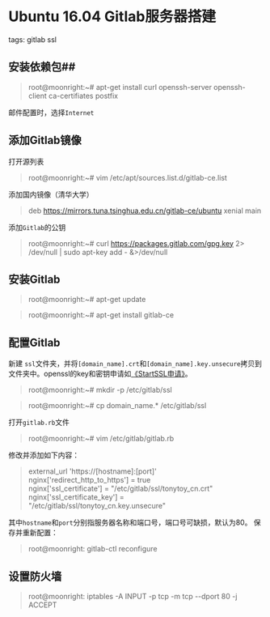 # Ubuntu 16.04 Gitlab服务器搭建 #
tags: gitlab ssl
## 安装依赖包##
> root@moonright:~# apt-get install curl openssh-server openssh-client ca-certifiates postfix

邮件配置时，选择`Internet`

## 添加Gitlab镜像 ##
打开源列表
>root@moonright:~# vim /etc/apt/sources.list.d/gitlab-ce.list

添加国内镜像（清华大学）

>deb https://mirrors.tuna.tsinghua.edu.cn/gitlab-ce/ubuntu xenial main

添加`Gitlab`的公钥

>root@moonright:~# curl https://packages.gitlab.com/gpg.key 2> /dev/null | sudo apt-key add - &>/dev/null

## 安装Gitlab ##
>root@moonright:~# apt-get update

>root@moonright:~# apt-get install gitlab-ce

## 配置Gitlab ##
新建 `ssl`文件夹，并将`[domain_name].crt`和`[domain_name].key.unsecure`拷贝到文件夹中。openssl的key和密钥申请如[《StartSSL申请》](local://StartSSL申请)。
>root@moonright:~# mkdir -p /etc/gitlab/ssl

>root@moonright:~# cp domain_name.* /etc/gitlab/ssl

打开`gitlab.rb`文件
>root@moonright:~# vim /etc/gitlab/gitlab.rb

修改并添加如下内容：
> external_url 'https://[hostname]:[port]' </br> nginx['redirect_http_to_https'] = true </br>
nginx['ssl_certificate'] = "/etc/gitlab/ssl/tonytoy_cn.crt" </br>
nginx['ssl_certificate_key'] = "/etc/gitlab/ssl/tonytoy_cn.key.unsecure"

其中`hostname`和`port`分别指服务器名称和端口号，端口号可缺损，默认为80。 保存并重新配置：

>root@moonright: gitlab-ctl reconfigure

## 设置防火墙 ##
> root@moonright: iptables -A INPUT -p tcp -m tcp --dport 80 -j ACCEPT
